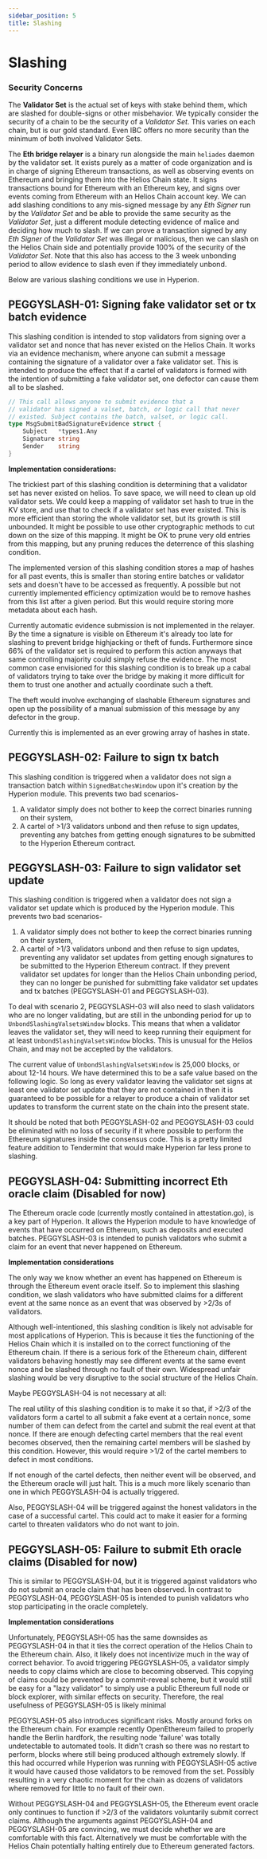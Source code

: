 ```yaml
---
sidebar_position: 5
title: Slashing
---
```


# Slashing
### Security Concerns

The **Validator Set** is the actual set of keys with stake behind them, which are slashed for double-signs or other
misbehavior. We typically consider the security of a chain to be the security of a _Validator Set_. This varies on
each chain, but is our gold standard. Even IBC offers no more security than the minimum of both involved Validator Sets.

The **Eth bridge relayer** is a binary run alongside the main `heliades` daemon by the validator set. It exists purely as a matter of code organization and is in charge of signing Ethereum transactions, as well as observing events on Ethereum and bringing them into the Helios Chain state. It signs transactions bound for Ethereum with an Ethereum key, and signs over events coming from Ethereum with an Helios Chain account key. We can add slashing conditions to any mis-signed message by any _Eth Signer_ run by the _Validator Set_ and be able to provide the same security as the _Validator Set_, just a different module detecting evidence of malice and deciding how much to slash. If we can prove a transaction signed by any _Eth Signer_ of the _Validator Set_ was illegal or malicious, then we can slash on the Helios Chain side and potentially provide 100% of the security of the _Validator Set_. Note that this also has access to the 3 week unbonding period to allow evidence to slash even if they immediately unbond.

Below are various slashing conditions we use in Hyperion.

## PEGGYSLASH-01: Signing fake validator set or tx batch evidence

This slashing condition is intended to stop validators from signing over a validator set and nonce that has never existed on the Helios Chain. It works via an evidence mechanism, where anyone can submit a message containing the signature of a validator over a fake validator set. This is intended to produce the effect that if a cartel of validators is formed with the intention of submitting a fake validator set, one defector can cause them all to be slashed.
```go
// This call allows anyone to submit evidence that a
// validator has signed a valset, batch, or logic call that never
// existed. Subject contains the batch, valset, or logic call.
type MsgSubmitBadSignatureEvidence struct {
	Subject   *types1.Any 
	Signature string      
	Sender    string      
}
```
**Implementation considerations:**

The trickiest part of this slashing condition is determining that a validator set has never existed on helios. To save space, we will need to clean up old validator sets. We could keep a mapping of validator set hash to true in the KV store, and use that to check if a validator set has ever existed. This is more efficient than storing the whole validator set, but its growth is still unbounded. It might be possible to use other cryptographic methods to cut down on the size of this mapping. It might be OK to prune very old entries from this mapping, but any pruning reduces the deterrence of this slashing condition.

The implemented version of this slashing condition stores a map of hashes for all past events, this is smaller than storing entire batches or validator sets and doesn't have to be accessed as frequently. A possible but not currently implemented efficiency optimization would be to remove hashes from this list after a given period. But this would require storing more metadata about each hash.

Currently automatic evidence submission is not implemented in the relayer. By the time a signature is visible on Ethereum it's already too late for slashing to prevent bridge highjacking or theft of funds. Furthermore since 66% of the validator set is required to perform this action anyways that same controlling majority could simply refuse the evidence. The most common case envisioned for this slashing condition is to break up a cabal of validators trying to take over the bridge by making it more difficult for them to trust one another and actually coordinate such a theft.

The theft would involve exchanging of slashable Ethereum signatures and open up the possibility of a manual submission of this message by any defector in the group.

Currently this is implemented as an ever growing array of hashes in state.

## PEGGYSLASH-02: Failure to sign tx batch

This slashing condition is triggered when a validator does not sign a transaction batch within `SignedBatchesWindow` upon it's creation by the Hyperion module. This prevents two bad scenarios-

1. A validator simply does not bother to keep the correct binaries running on their system,
2. A cartel of >1/3 validators unbond and then refuse to sign updates, preventing any batches from getting enough signatures to be submitted to the Hyperion Ethereum contract.

## PEGGYSLASH-03: Failure to sign validator set update

This slashing condition is triggered when a validator does not sign a validator set update which is produced by the Hyperion  module. This prevents two bad scenarios-

1. A validator simply does not bother to keep the correct binaries running on their system,
2. A cartel of >1/3 validators unbond and then refuse to sign updates, preventing any validator set updates from getting enough signatures to be submitted to the Hyperion Ethereum contract. If they prevent validator set updates for longer than the Helios Chain unbonding period, they can no longer be punished for submitting fake validator set updates and tx batches (PEGGYSLASH-01 and PEGGYSLASH-03).

To deal with scenario 2, PEGGYSLASH-03 will also need to slash validators who are no longer validating, but are still in the unbonding period for up to `UnbondSlashingValsetsWindow` blocks. This means that when a validator leaves the validator set, they will need to keep running their equipment for at least `UnbondSlashingValsetsWindow` blocks. This is unusual for the Helios Chain, and may not be accepted by the validators.

The current value of `UnbondSlashingValsetsWindow` is 25,000 blocks, or about 12-14 hours. We have determined this to be a safe value based on the following logic. So long as every validator leaving the validator set signs at least one validator set update that they are not contained in then it is guaranteed to be possible for a relayer to produce a chain of validator set updates to transform the current state on the chain into the present state.

It should be noted that both PEGGYSLASH-02 and PEGGYSLASH-03 could be eliminated with no loss of security if it where possible to perform the Ethereum signatures inside the consensus code. This is a pretty limited feature addition to Tendermint that would make Hyperion far less prone to slashing.

## PEGGYSLASH-04: Submitting incorrect Eth oracle claim (Disabled for now)

The Ethereum oracle code (currently mostly contained in attestation.go), is a key part of Hyperion. It allows the Hyperion module to have knowledge of events that have occurred on Ethereum, such as deposits and executed batches. PEGGYSLASH-03 is intended to punish validators who submit a claim for an event that never happened on Ethereum.

**Implementation considerations**

The only way we know whether an event has happened on Ethereum is through the Ethereum event oracle itself. So to implement this slashing condition, we slash validators who have submitted claims for a different event at the same nonce as an event that was observed by >2/3s of validators.

Although well-intentioned, this slashing condition is likely not advisable for most applications of Hyperion. This is because it ties the functioning of the Helios Chain which it is installed on to the correct functioning of the Ethereum chain. If there is a serious fork of the Ethereum chain, different validators behaving honestly may see different events at the same event nonce and be slashed through no fault of their own. Widespread unfair slashing would be very disruptive to the social structure of the Helios Chain.

Maybe PEGGYSLASH-04 is not necessary at all:

The real utility of this slashing condition is to make it so that, if >2/3 of the validators form a cartel to all submit a fake event at a certain nonce, some number of them can defect from the cartel and submit the real event at that nonce. If there are enough defecting cartel members that the real event becomes observed, then the remaining cartel members will be slashed by this condition. However, this would require >1/2 of the cartel members to defect in most conditions.

If not enough of the cartel defects, then neither event will be observed, and the Ethereum oracle will just halt. This is a much more likely scenario than one in which PEGGYSLASH-04 is actually triggered.

Also, PEGGYSLASH-04 will be triggered against the honest validators in the case of a successful cartel. This could act to make it easier for a forming cartel to threaten validators who do not want to join.

## PEGGYSLASH-05: Failure to submit Eth oracle claims (Disabled for now)

This is similar to PEGGYSLASH-04, but it is triggered against validators who do not submit an oracle claim that has been observed. In contrast to PEGGYSLASH-04, PEGGYSLASH-05 is intended to punish validators who stop participating in the oracle completely.

**Implementation considerations**

Unfortunately, PEGGYSLASH-05 has the same downsides as PEGGYSLASH-04 in that it ties the correct operation of the Helios Chain to the Ethereum chain. Also, it likely does not incentivize much in the way of correct behavior. To avoid triggering PEGGYSLASH-05, a validator simply needs to copy claims which are close to becoming observed. This copying of claims could be prevented by a commit-reveal scheme, but it would still be easy for a "lazy validator" to simply use a public Ethereum full node or block explorer, with similar effects on security. Therefore, the real usefulness of PEGGYSLASH-05 is likely minimal

PEGGYSLASH-05 also introduces significant risks. Mostly around forks on the Ethereum chain. For example recently OpenEthereum failed to properly handle the Berlin hardfork, the resulting node 'failure' was totally undetectable to automated tools. It didn't crash so there was no restart to perform, blocks where still being produced although extremely slowly. If this had occurred while Hyperion was running with PEGGYSLASH-05 active it would have caused those validators to be removed from the set. Possibly resulting in a very chaotic moment for the chain as dozens of validators where removed for little to no fault of their own.

Without PEGGYSLASH-04 and PEGGYSLASH-05, the Ethereum event oracle only continues to function if >2/3 of the validators voluntarily submit correct claims. Although the arguments against PEGGYSLASH-04 and PEGGYSLASH-05 are convincing, we must decide whether we are comfortable with this fact. Alternatively we must be comfortable with the Helios Chain potentially halting entirely due to Ethereum generated factors.

